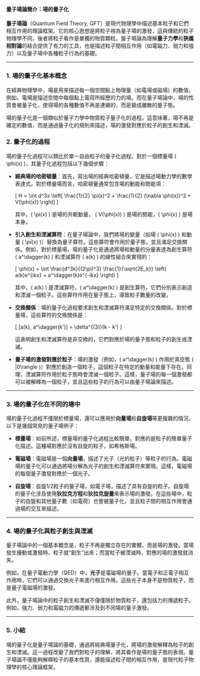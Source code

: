 #### 量子場論簡介：場的量子化

**量子場論**（Quantum Field Theory, QFT）是現代物理學中描述基本粒子和它們相互作用的理論框架。它的核心思想是將粒子視為量子場的激發，這與傳統的粒子物理學不同，後者將粒子看作是單獨的物質顆粒。量子場論為理解**量子力學**和**狹義相對論**的結合提供了有力的工具，也是描述粒子間相互作用（如電磁力、弱力和強力）以及量子場中各種粒子行為的基礎。

---

### **1. 場的量子化基本概念**

在經典物理學中，場是用來描述每一個空間點上物理量（如電場或磁場）的數值。例如，電場是描述空間中每個點上電荷所經歷的力的場。而在量子場論中，場的性質會被量子化，使得場的各種數值不再是連續的，而是變成離散的量子態。

場的量子化是一個類似於量子力學中物質粒子量子化的過程。這意味著，場不再是確定的數值，而是通過量子化的規則來描述，場的激發對應於粒子的創生和湮滅。

### **2. 量子化的過程**

場的量子化過程可以類比於單一自由粒子的量子化過程。對於一個標量場 \( \phi(x) \)，其量子化過程包括以下幾個步驟：

- **經典場的哈密頓量**：首先，寫出場的經典哈密頓量，它是描述場動力學的數學表達式。對於標量場而言，哈密頓量通常包含場的動能和勢能項：
  
  \[
  H = \int d^3x \left[ \frac{1}{2} \pi(x)^2 + \frac{1}{2} (\nabla \phi(x))^2 + V(\phi(x)) \right]
  \]

  其中，\( \pi(x) \) 是場的共軛動量， \( V(\phi(x)) \) 是場的勢能，\( \phi(x) \) 是場本身。

- **引入創生和湮滅算符**：在量子場論中，我們將場的變量（如場 \( \phi(x) \) 和動量 \( \pi(x) \)）替換為量子算符。這些算符會作用於量子態，並且滿足交換關係。例如，對於標量場，場的量子化是通過將場和動量的分量表達為創生算符 \( a^\dagger(k) \) 和湮滅算符 \( a(k) \) 的線性組合來實現的：
  
  \[
  \phi(x) = \int \frac{d^3k}{(2\pi)^3} \frac{1}{\sqrt{2E_k}} \left( a(k)e^{ikx} + a^\dagger(k)e^{-ikx} \right)
  \]

  其中，\( a(k) \) 是湮滅算符，\( a^\dagger(k) \) 是創生算符，它們分別表示創造和湮滅一個粒子。這些算符作用在量子態上，導致粒子數量的改變。

- **交換關係**：場的量子化過程要求創生和湮滅算符滿足特定的交換關係。對於標量場，這些算符的交換關係是：
  
  \[
  [a(k), a^\dagger(k')] = \delta^{(3)}(k - k')
  \]
  
  這表明創生和湮滅算符是非交換的，它們對應於場的量子態和粒子的創生或湮滅。

- **量子場的激發對應於粒子**：場的激發（例如，\( a^\dagger(k) \) 作用於真空態 \( |0\rangle \)）對應於創造一個粒子，這個粒子在特定的動量和能量下存在。同理，湮滅算符作用於粒子態時會湮滅一個粒子。這樣，量子場的每一個激發都可以被解釋為一個粒子，並且這些粒子的行為可以由量子場論來描述。

---

### **3. 場的量子化在不同的場中**

場的量子化過程不僅限於標量場，還可以應用於**向量場**和**自旋場**等更複雜的情況。以下是幾個常見的量子場例子：

- **標量場**：如前所述，標量場的量子化過程比較簡單，對應的是粒子的簡單量子化描述。這種場對應於沒有自旋的粒子，如希格斯場。

- **電磁場**：電磁場是一個**向量場**，描述了光子（光的粒子）等粒子的行為。電磁場的量子化可以通過將場分解為光子的創生和湮滅算符來實現。這樣，電磁場的每個量子激發對應於一個光子。

- **自旋場**：自旋1/2粒子的量子場，如電子場，描述了具有自旋的粒子。自旋場的量子化涉及使用**狄拉克方程**和**狄拉克旋量**來表示場的激發。在這些場中，粒子的自旋和其他量子數（如電荷）也會被量子化，並且粒子間的相互作用會通過場的交互來描述。

---

### **4. 場的量子化與粒子創生與湮滅**

量子場論中的一個基本概念是，粒子不再是獨立存在的實體，而是場的激發。當場發生擾動或激發時，粒子就“創生”出來；而當粒子被湮滅時，對應的場的激發就消失。

例如，在量子電動力學（QED）中，**光子**是電磁場的量子。當電子和正電子相互作用時，它們可以通過交換光子來進行相互作用。這些光子本身不是物質粒子，而是量子電磁場的激發。

此外，量子場論中的粒子創生和湮滅不僅僅限於物質粒子，還包括力的傳遞粒子。例如，強力、弱力和電磁力的傳遞都涉及到不同場的量子激發。

---

### **5. 小結**

場的量子化是量子場論的基礎，通過將經典場量子化，將場的激發解釋為粒子的創生和湮滅。這一過程改變了我們對粒子的理解，將其看作是場的量子態的表現。量子場論不僅能夠解釋粒子的基本性質，還能描述粒子間的相互作用，是現代粒子物理學的核心理論框架。